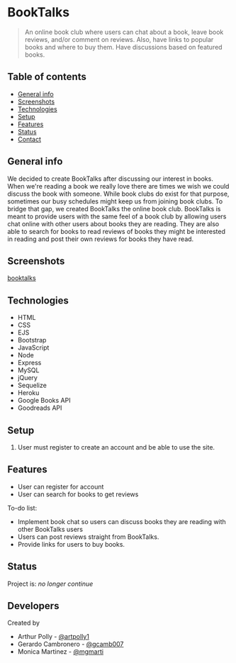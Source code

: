 # BookTalks
> An online book club where users can chat about a book, leave book reviews, and/or comment on reviews. Also, have links to popular books and where to buy them. Have discussions based on featured books.

## Table of contents
* [General info](#general-info)
* [Screenshots](#screenshots)
* [Technologies](#technologies)
* [Setup](#setup)
* [Features](#features)
* [Status](#status)
* [Contact](#contact)

## General info
We decided to create BookTalks after discussing our interest in books. When we're reading a book we really love there are times we wish we could discuss the book with someone. While book clubs do exist for that purpose, sometimes our busy schedules might keep us from joining book clubs. To bridge that gap, we created BookTalks the online book club. BookTalks is meant to provide users with the same feel of a book club by allowing users chat online with other users about books they are reading. They are also able to search for books to read reviews of books they might be interested in reading and post their own reviews for books they have read.

## Screenshots
[booktalks](https://imgur.com/s1GmDQ1)

## Technologies
* HTML
* CSS
* EJS
* Bootstrap
* JavaScript
* Node
* Express
* MySQL
* jQuery
* Sequelize
* Heroku
* Google Books API
* Goodreads API

## Setup
1. User must register to create an account and be able to use the site.

## Features
* User can register for account
* User can search for books to get reviews

To-do list:
* Implement book chat so users can discuss books they are reading with other BookTalks users
* Users can post reviews straight from BookTalks.
* Provide links for users to buy books.

## Status
Project is: _no longer continue_

## Developers
Created by 
- Arthur Polly - [@artpolly1](https://github.com/artpolly1)
- Gerardo Cambronero - [@gcamb007](https://github.com/gcamb007)
- Monica Martinez - [@mgmarti](https://github.com/mgmarti)
